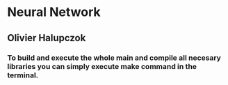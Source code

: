 # Neural Network
## Olivier Halupczok

### To build and execute the whole main and compile all necesary libraries you can simply execute make command in the terminal.
